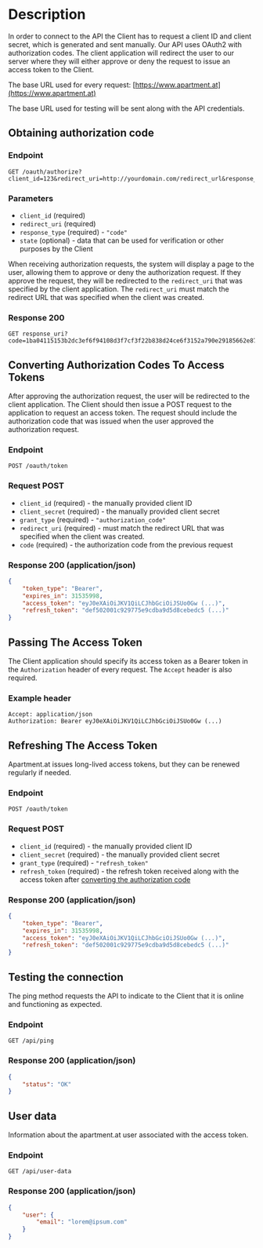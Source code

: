 # Description

In order to connect to the API the Client has to request a client ID and client secret, which is generated and 
sent manually. Our API uses OAuth2 with authorization codes. 
The client application will redirect the user to our server where they will either approve or
 deny the request to issue an access token to the Client.

The base URL used for every request: [https://www.apartment.at](https://www.apartment.at)

The base URL used for testing will be sent along with the API credentials.

## Obtaining authorization code

### Endpoint
```
GET /oauth/authorize?client_id=123&redirect_uri=http://yourdomain.com/redirect_url&response_type=code
```

### Parameters
- `client_id` (required)
- `redirect_uri` (required)
- `response_type` (required) - `"code"`
- `state` (optional) - data that can be used for verification or other purposes by the Client

When receiving authorization requests, the system will display a page to the user, allowing 
them to approve or deny the authorization request. If they approve the request, they will be 
redirected to the `redirect_uri` that was specified by the client application. 
The `redirect_uri` must match the redirect URL that was specified when the client was created.

### Response 200
```
GET response_uri?code=1ba04115153b2dc3ef6f94108d3f7cf3f22b838d24ce6f3152a790e29185662e871ba33d32e847d2
```

## Converting Authorization Codes To Access Tokens

After approving the authorization request, the user will be redirected to the client 
application. The Client should then issue a POST request to the application to request an 
access token. The request should include the authorization code that was issued when the user 
approved the authorization request. 

### Endpoint
```
POST /oauth/token
```

### Request POST
- `client_id` (required) -  the manually provided client ID
- `client_secret` (required) - the manually provided client secret
- `grant_type` (required) - `"authorization_code"`
- `redirect_uri` (required) - must match the redirect URL that was specified when the client was created.
- `code` (required) - the authorization code from the previous request

### Response 200 (application/json)
```json
{
    "token_type": "Bearer",
    "expires_in": 31535998,
    "access_token": "eyJ0eXAiOiJKV1QiLCJhbGciOiJSUo0Gw (...)",
    "refresh_token": "def502001c929775e9cdba9d5d8cebedc5 (...)"
}
```

## Passing The Access Token

The Client application should specify its access token as a Bearer token in the `Authorization` 
header of every request. The `Accept` header is also required.

### Example header
```
Accept: application/json
Authorization: Bearer eyJ0eXAiOiJKV1QiLCJhbGciOiJSUo0Gw (...)
```

## Refreshing The Access Token

Apartment.at issues long-lived access tokens, but they can be renewed regularly if needed.

### Endpoint
```
POST /oauth/token
```

### Request POST
- `client_id` (required) -  the manually provided client ID
- `client_secret` (required) - the manually provided client secret
- `grant_type` (required) - `"refresh_token"`
- `refresh_token` (required) - the refresh token received along with the access token after [converting the authorization code](#converting-authorization-codes-to-access-tokens)

### Response 200 (application/json)
```json
{
    "token_type": "Bearer",
    "expires_in": 31535998,
    "access_token": "eyJ0eXAiOiJKV1QiLCJhbGciOiJSUo0Gw (...)",
    "refresh_token": "def502001c929775e9cdba9d5d8cebedc5 (...)"
}
```

## Testing the connection

The ping method requests the API to indicate to the Client that it is online and functioning as expected.

### Endpoint
```
GET /api/ping
```

### Response 200 (application/json)
```json
{
    "status": "OK"
}
```

## User data

Information about the apartment.at user associated with the access token.

### Endpoint
```
GET /api/user-data
```

### Response 200 (application/json)
```json
{
    "user": {
        "email": "lorem@ipsum.com"
    }
}
```
